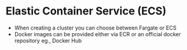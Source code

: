 # Elastic Container Service (ECS)

- When creating a cluster you can choose between Fargate or ECS
- Docker images can be provided either via ECR or an official docker repository eg., Docker Hub